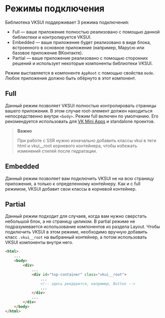 # Режимы подключения

Библиотека VKSUI поддерживает 3 режима подключения:

- Full — ваше приложение полностью реализовано с помощью данной библиотеки и контролируется VKSUI.
- Embedded — ваше приложение будет реализовано в виде блока, встроенного в основное приложение (например, Марусю или базовое приложение ВКонтакте).
- Partial — ваше приложение реализовано с помощью сторонних решений и использует некоторые компоненты библиотеки VKSUI.

Режим выставляется в компоненте `AppRoot` с помощью свойства `mode`. Любое приложение должно быть обёрнуто в этот компонент.

## Full

Данный режим позволяет VKSUI полностью контролировать страницы вашего приложения.
В этом случае root-элемент должен находиться непосредственно внутри `<body>`.
Режим full включен по умолчанию. Его рекомендуется использовать для [VK Mini Apps](https://vk.com/miniapps) и standalone проектов.

> **Важно**
>
> При работе с SSR нужно изначально добавить классы vkui в теги html и vkui\_\_root корневого контейнера, чтобы избежать изменений стилей после гидратации.

## Embedded

Данный режим позволяет вам подключить VKSUI не на всю страницу приложения, а только к определенному контейнеру.
Как и с full режимом, VKSUI добавит свои классы в корневой контейнер.

## Partial

Данный режим подходит для случаев, когда вам нужно сверстать небольшой блок, а не страницу целиком. В partial режиме не
подразумевается использование компонентов из раздела Layout. Чтобы подключить VKSUI в этом режиме, необходимо вручную
добавить класс `.vkui__root` на выбранный контейнер, а потом использовать VKSUI компоненты внутри него.

```html
<html>
	...
	<body>
		<div>
			...
			<div id="top-container" class="vkui__root">
				...
				<!-- здесь рендерится, например, Button -->
				...
			</div>
			...
		</div>
	</body>
</html>
```
